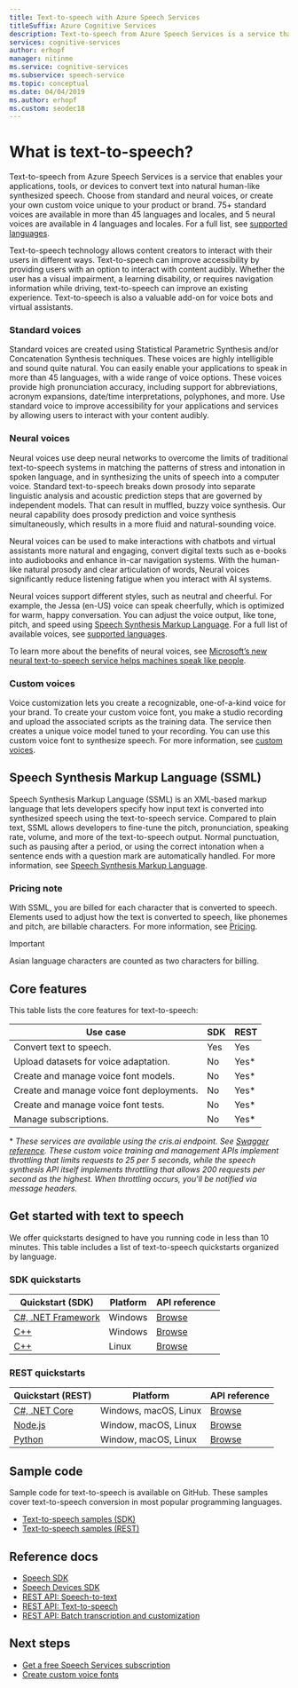```yaml
---
title: Text-to-speech with Azure Speech Services
titleSuffix: Azure Cognitive Services
description: Text-to-speech from Azure Speech Services is a service that enables your applications, tools, or devices to convert text into natural human-like synthesized speech. Choose from standard and neural voices, or create your own custom voice unique to your product or brand. 75+ standard voices are available in more than 45 languages and locales, and 5 neural voices are available in 4 languages and locales.
services: cognitive-services
author: erhopf
manager: nitinme
ms.service: cognitive-services
ms.subservice: speech-service
ms.topic: conceptual
ms.date: 04/04/2019
ms.author: erhopf
ms.custom: seodec18
---
```


# What is text-to-speech?

Text-to-speech from Azure Speech Services is a service that enables your applications, tools, or devices to convert text into natural human-like synthesized speech. Choose from standard and neural voices, or create your own custom voice unique to your product or brand. 75+ standard voices are available in more than 45 languages and locales, and 5 neural voices are available in 4 languages and locales. For a full list, see [supported languages](language-support.md#text-to-speech).

Text-to-speech technology allows content creators to interact with their users in different ways. Text-to-speech can improve accessibility by providing users with an option to interact with content audibly. Whether the user has a visual impairment, a learning disability, or requires navigation information while driving, text-to-speech can improve an existing experience. Text-to-speech is also a valuable add-on for voice bots and virtual assistants.

### Standard voices

Standard voices are created using Statistical Parametric Synthesis and/or Concatenation Synthesis techniques. These voices are highly intelligible and sound quite natural. You can easily enable your applications to speak in more than 45 languages, with a wide range of voice options. These voices provide high pronunciation accuracy, including support for abbreviations, acronym expansions, date/time interpretations, polyphones, and more. Use standard voice to improve accessibility for your applications and services by allowing users to interact with your content audibly.

### Neural voices

Neural voices use deep neural networks to overcome the limits of traditional text-to-speech systems in matching the patterns of stress and intonation in spoken language, and in synthesizing the units of speech into a computer voice. Standard text-to-speech breaks down prosody into separate linguistic analysis and acoustic prediction steps that are governed by independent models. That can result in muffled, buzzy voice synthesis. Our neural capability does prosody prediction and voice synthesis simultaneously, which results in a more fluid and natural-sounding voice.

Neural voices can be used to make interactions with chatbots and virtual assistants more natural and engaging, convert digital texts such as e-books into audiobooks and enhance in-car navigation systems. With the human-like natural prosody and clear articulation of words, Neural voices significantly reduce listening fatigue when you interact with AI systems.

Neural voices support different styles, such as neutral and cheerful. For example, the Jessa (en-US) voice can speak cheerfully, which is optimized for warm, happy conversation. You can adjust the voice output, like tone, pitch, and speed using [Speech Synthesis Markup Language](speech-synthesis-markup.md). For a full list of available voices, see [supported languages](language-support.md#text-to-speech).

To learn more about the benefits of neural voices, see [Microsoft’s new neural text-to-speech service helps machines speak like people](https://azure.microsoft.com/blog/microsoft-s-new-neural-text-to-speech-service-helps-machines-speak-like-people/).

### Custom voices

Voice customization lets you create a recognizable, one-of-a-kind voice for your brand. To create your custom voice font, you make a studio recording and upload the associated scripts as the training data. The service then creates a unique voice model tuned to your recording. You can use this custom voice font to synthesize speech. For more information, see [custom voices](how-to-customize-voice-font.md).

## Speech Synthesis Markup Language (SSML)

Speech Synthesis Markup Language (SSML) is an XML-based markup language that lets developers specify how input text is converted into synthesized speech using the text-to-speech service. Compared to plain text, SSML allows developers to fine-tune the pitch, pronunciation, speaking rate, volume, and more of the text-to-speech output. Normal punctuation, such as pausing after a period, or using the correct intonation when a sentence ends with a question mark are automatically handled. For more information, see [Speech Synthesis Markup Language](speech-synthesis-markup.md).

### Pricing note

With SSML, you are billed for each character that is converted to speech. Elements used to adjust how the text is converted to speech, like phonemes and pitch, are billable characters. For more information, see [Pricing](https://azure.microsoft.com/en-us/pricing/details/cognitive-services/speech-services/).

> [!IMPORTANT]
> Asian language characters are counted as two characters for billing.

## Core features

This table lists the core features for text-to-speech:

| Use case | SDK | REST |
|----------|-----|------|
| Convert text to speech. | Yes | Yes |
| Upload datasets for voice adaptation. | No | Yes\* |
| Create and manage voice font models. | No | Yes\* |
| Create and manage voice font deployments. | No | Yes\* |
| Create and manage voice font tests. | No | Yes\* |
| Manage subscriptions. | No | Yes\* |

\* *These services are available using the cris.ai endpoint. See [Swagger reference](https://westus.cris.ai/swagger/ui/index). These custom voice training and management APIs implement throttling that limits requests to 25 per 5 seconds, while the speech synthesis API itself implements throttling that allows 200 requests per second as the highest. When throttling occurs, you'll be notified via message headers.*

## Get started with text to speech

We offer quickstarts designed to have you running code in less than 10 minutes. This table includes a list of text-to-speech quickstarts organized by language.

### SDK quickstarts

| Quickstart (SDK) | Platform | API reference |
|------------|----------|---------------|
| [C#, .NET Framework](quickstart-text-to-speech-dotnet-windows.md) | Windows | [Browse](https://aka.ms/csspeech/csharpref) |
| [C++](quickstart-text-to-speech-cpp-windows.md) | Windows | [Browse](https://aka.ms/csspeech/cppref) |
| [C++](quickstart-text-to-speech-cpp-linux.md) | Linux | [Browse](https://aka.ms/csspeech/cppref) |

### REST quickstarts

| Quickstart (REST) | Platform | API reference |
|------------|----------|---------------|
| [C#, .NET Core](quickstart-dotnet-text-to-speech.md) | Windows, macOS, Linux | [Browse](https://docs.microsoft.com/azure/cognitive-services/speech-service/rest-apis) |
| [Node.js](quickstart-nodejs-text-to-speech.md) | Window, macOS, Linux | [Browse](https://docs.microsoft.com/azure/cognitive-services/speech-service/rest-apis) |
| [Python](quickstart-python-text-to-speech.md) | Window, macOS, Linux | [Browse](https://docs.microsoft.com/azure/cognitive-services/speech-service/rest-apis) |

## Sample code

Sample code for text-to-speech is available on GitHub. These samples cover text-to-speech conversion in most popular programming languages.

* [Text-to-speech samples (SDK)](https://github.com/Azure-Samples/cognitive-services-speech-sdk)
* [Text-to-speech samples (REST)](https://github.com/Azure-Samples/Cognitive-Speech-TTS)

## Reference docs

* [Speech SDK](speech-sdk-reference.md)
* [Speech Devices SDK](speech-devices-sdk.md)
* [REST API: Speech-to-text](rest-speech-to-text.md)
* [REST API: Text-to-speech](rest-text-to-speech.md)
* [REST API: Batch transcription and customization](https://westus.cris.ai/swagger/ui/index)

## Next steps

* [Get a free Speech Services subscription](get-started.md)
* [Create custom voice fonts](how-to-customize-voice-font.md)

